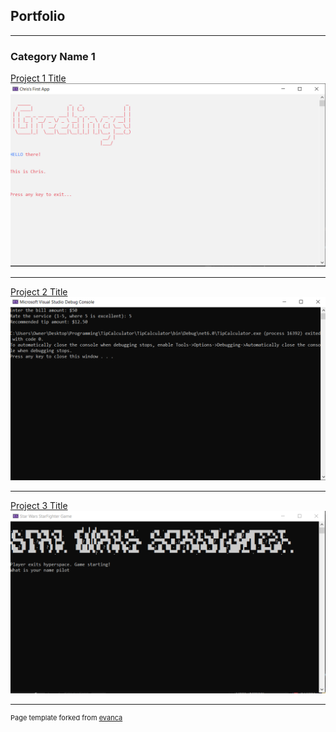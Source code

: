 ## Portfolio

---

### Category Name 1 

[Project 1 Title](/sample_page)
<img src="images/FirstApp.PNG?raw=true"/>

---
[Project 2 Title](/pdf/sample_presentation.pdf)
<img src="images/Tippng.PNG?raw=true"/>

---
[Project 3 Title](http://example.com/)
<img src="images/Midtermpng.PNG?raw=true"/>






---
<p style="font-size:11px">Page template forked from <a href="https://github.com/evanca/quick-portfolio">evanca</a></p>
<!-- Remove above link if you don't want to attibute -->
